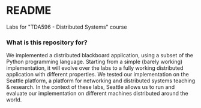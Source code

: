 # README #

Labs for "TDA596 - Distributed Systems" course

### What is this repository for? ###

We implemented a distributed blackboard application, using a subset of the Python programming language. Starting from a simple (barely working) implementation, it will evolve over the labs to a fully working distributed application with different properties. We tested our implementation on the Seattle platform, a platform for networking and distributed systems teaching & research. In the context of these labs, Seattle allows us to run and evaluate our implementation on different machines distributed around the world.
